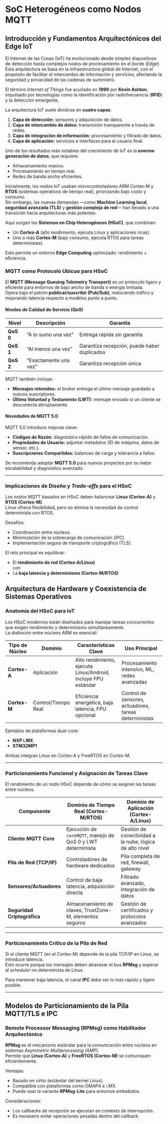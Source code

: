 # SoC Heterogéneos como Nodos MQTT

## Introducción y Fundamentos Arquitectónicos del Edge IoT

El Internet de las Cosas (IoT) ha evolucionado desde simples dispositivos de detección hasta complejos nodos de procesamiento en el borde (*Edge*).  
Esta arquitectura se basa en la infraestructura global de Internet, con el propósito de facilitar el intercambio de información y servicios, afectando la seguridad y privacidad de las cadenas de suministro.  

El término *Internet of Things* fue acuñado en **1999** por **Kevin Ashton**, impulsado por tecnologías como la identificación por radiofrecuencia (**RFID**) y la detección emergente.  

La arquitectura IoT suele dividirse en **cuatro capas**:

1. **Capa de detección:** sensores y adquisición de datos.  
2. **Capa de intercambio de datos:** transmisión transparente a través de redes.  
3. **Capa de integración de información:** procesamiento y filtrado de datos.  
4. **Capa de aplicación:** servicios e interfaces para el usuario final.  

Uno de los resultados más notables del crecimiento de IoT es la **enorme generación de datos**, que requiere:  
- Almacenamiento masivo.  
- Procesamiento en tiempo real.  
- Redes de banda ancha eficientes.  

Inicialmente, los nodos IoT usaban microcontroladores ARM Cortex-M y **RTOS** (sistemas operativos de tiempo real), priorizando bajo costo y consumo.  
Sin embargo, las nuevas demandas —como **Machine Learning local**, **seguridad avanzada (TLS)** y **gestión compleja de red**— han llevado a una transición hacia arquitecturas más potentes.  

Aquí surgen los **Sistemas en Chip Heterogéneos (HSoC)**, que combinan:  
- Un **Cortex-A** (alto rendimiento, ejecuta Linux y aplicaciones ricas).  
- Uno o más **Cortex-M** (bajo consumo, ejecuta RTOS para tareas deterministas).  

Esto permite un entorno **Edge Computing** optimizado: rendimiento + eficiencia.

### MQTT como Protocolo Ubicuo para HSoC  

El **MQTT (Message Queuing Telemetry Transport)** es un protocolo ligero y eficiente para entornos de bajo ancho de banda o energía limitada.  
Opera bajo el patrón **publicar/suscribir (Pub/Sub)**, reduciendo tráfico y mejorando latencia respecto a modelos punto a punto.  

#### Niveles de Calidad de Servicio (QoS)

| Nivel | Descripción | Garantía |
|-------|--------------|----------|
| **QoS 0** | “A lo sumo una vez” | Entrega rápida sin garantía |
| **QoS 1** | “Al menos una vez” | Garantiza recepción, puede haber duplicados |
| **QoS 2** | “Exactamente una vez” | Garantiza recepción única |

MQTT también incluye:  
- **Mensajes retenidos:** el *broker* entrega el último mensaje guardado a nuevos suscriptores.  
- **Última Voluntad y Testamento (LWT):** mensaje enviado si un cliente se desconecta abruptamente.  

#### Novedades de MQTT 5.0  
MQTT 5.0 introduce mejoras clave:  
- **Códigos de Razón:** diagnóstico rápido de fallos de comunicación.  
- **Propiedades de Usuario:** adjuntar metadatos (ID de máquina, datos de sensor, etc.).  
- **Suscripciones Compartidas:** balanceo de carga y tolerancia a fallos.  

Se recomienda adoptar **MQTT 5.0** para nuevos proyectos por su mejor escalabilidad y diagnóstico avanzado.

---

### Implicaciones de Diseño y *Trade-offs* para el HSoC  

Los nodos MQTT basados en HSoC deben balancear **Linux (Cortex-A)** y **RTOS (Cortex-M)**.  
Linux ofrece flexibilidad, pero no elimina la necesidad de control determinista con RTOS.  

Desafíos:
- Coordinación entre núcleos.  
- Minimización de la sobrecarga de comunicación (*IPC*).  
- Implementación segura de transporte criptográfico (TLS).  

El reto principal es equilibrar:
- El **rendimiento de red (Cortex-A/Linux)**  
con  
- La **baja latencia y determinismo (Cortex-M/RTOS)**

## Arquitectura de Hardware y Coexistencia de Sistemas Operativos  

### Anatomía del HSoC para IoT  

Los HSoC modernos están diseñados para manejar tareas concurrentes que exigen rendimiento y determinismo simultáneamente.  
La distinción entre núcleos ARM es esencial:

| Tipo de Núcleo | Dominio | Características Clave | Uso Principal |
|----------------|----------|-----------------------|---------------|
| **Cortex-A** | Aplicación | Alto rendimiento, ejecuta Linux/Android, incluye FPU estándar | Procesamiento intensivo, ML, redes avanzadas |
| **Cortex-M** | Control/Tiempo Real | Eficiencia energética, baja latencia, FPU opcional | Control de sensores, actuadores, tareas deterministas |

Ejemplos de plataformas dual-core:  
- **NXP i.MX**  
- **STM32MP1**  

Ambas integran Linux en Cortex-A y FreeRTOS en Cortex-M.

---

### Particionamiento Funcional y Asignación de Tareas Clave  

El rendimiento de un nodo HSoC depende de cómo se asignan las tareas entre núcleos.  

| Componente | Dominio de Tiempo Real (Cortex-M/RTOS) | Dominio de Aplicación (Cortex-A/Linux) |
|-------------|----------------------------------------|----------------------------------------|
| **Cliente MQTT Core** | Ejecución de `coreMQTT`, manejo de QoS 0 y LWT determinista | Gestión de conectividad a la nube, lógica de alto nivel |
| **Pila de Red (TCP/IP)** | Controladores de hardware dedicados | Pila completa de red, firewall, gateway |
| **Sensores/Actuadores** | Control de baja latencia, adquisición directa | Filtrado avanzado, integración de datos |
| **Seguridad Criptográfica** | Almacenamiento de claves, TrustZone-M, elementos seguros | Gestión de certificados y protocolos avanzados |

---

### Particionamiento Crítico de la Pila de Red  

Si el cliente MQTT (en el Cortex-M) depende de la pila TCP/IP en Linux, se introduce latencia.  
Esto ocurre porque los mensajes deben atravesar el bus **RPMsg** y esperar al *scheduler* no determinista de Linux.  

Para mantener baja latencia, el canal **IPC** debe ser lo más rápido y ligero posible.

---

## Modelos de Particionamiento de la Pila MQTT/TLS e IPC  

### Remote Processor Messaging (RPMsg) como Habilitador Arquitectónico  

**RPMsg** es el mecanismo estándar para la comunicación entre núcleos en sistemas *Asymmetric Multiprocessing (AMP)*.  
Permite que **Linux (Cortex-A)** y **FreeRTOS (Cortex-M)** se comuniquen eficientemente.

Ventajas:
- Basado en *virtio* (estándar del kernel Linux).  
- Compatible con plataformas como OMAP4 e i.MX.  
- Puede usar la variante **RPMsg-Lite** para entornos embebidos.  

Consideraciones:
- Los callbacks de recepción se ejecutan en contexto de interrupción.  
- Es necesario evitar operaciones pesadas dentro del callback.